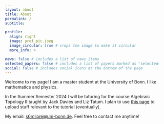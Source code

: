 ```yaml
---
layout: about
title: About
permalink: /
subtitle:

profile:
  align: right
  image: prof_pic.jpeg
  image_circular: true # crops the image to make it circular
  more_info: > 

news: false # includes a list of news items
selected_papers: false # includes a list of papers marked as "selected={true}"
social: false # includes social icons at the bottom of the page
---
```


Welcome to my page! I am a master student at the University of Bonn. I like mathematics and physics.

In the Summer Semester 2024 I will be tutoring for the course Algebraic Topology II taught by Jack Davies and Liz Tatum. I plan to use [this page](/AT2_tutorial/) to upload stuff relevant to the tutorial (eventually).

My email: s6milore@uni-bonn.de. Feel free to contact me anytime!
